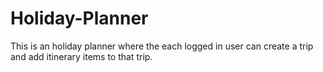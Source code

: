 # Holiday-Planner
This is an holiday planner where the each logged in user can create a trip and add itinerary items to that trip.
